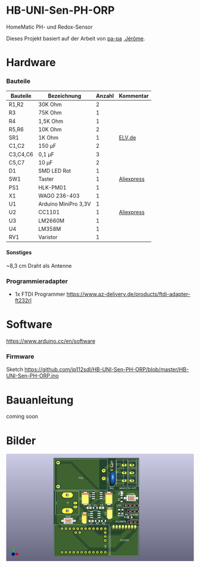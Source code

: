 # HB-UNI-Sen-PH-ORP
HomeMatic PH- und Redox-Sensor

Dieses Projekt basiert auf der Arbeit von [pa-pa](https://github.com/pa-pa/AskSinPP) ,[Jérôme](https://github.com/jp112sdl/Beispiel_AskSinPP).

# Hardware

### Bauteile

Bauteile                   | Bezeichnung          | Anzahl | Kommentar   | 
-------------------------- | -------------------- | ------ | ----------- | 
R1,R2                      | 30K Ohm              |   2    |             |
R3                         | 75K Ohm              |   1    |             |
R4                         | 1,5K Ohm             |   1    |             |
R5,R6                      | 10K Ohm              |   2    |             |
SR1                        | 1K Ohm               |   1    |  [ELV.de](https://de.elv.com/sicherungswiderstand-1k-091814?fs=1418091890)           |
C1,C2                      | 150 µF               |   2    |             |
C3,C4,C6                   | 0,1 µF               |   3    |             |
C5,C7                      | 10 µF                |   2    |             |
D1                         | SMD LED Rot          |   1    |             |
SW1                        | Taster               |   1    | [Aliexpress](https://de.aliexpress.com/item/32660690016.html?spm=a2g0s.9042311.0.0.27424c4dqj9wVN)            |
PS1                        | HLK-PM01             |   1    |             |
X1                         | WAGO 236-403         |   1    |             |
U1                         | Arduino MiniPro 3,3V |   1    |             |
U2                         | CC1101               |   1    | [Aliexpress](https://de.aliexpress.com/item/32924239954.html) |
U3                         | LM2660M              |   1    |             |
U4                         | LM358M               |   1    |             |
RV1                        | Varistor             |   1    |             |


#### Sonstiges

~8,3 cm Draht als Antenne

### Programmieradapter

- 1x FTDI Programmer https://www.az-delivery.de/products/ftdi-adapter-ft232rl

# Software

https://www.arduino.cc/en/software


### Firmware

Sketch https://github.com/jp112sdl/HB-UNI-Sen-PH-ORP/blob/master/HB-UNI-Sen-PH-ORP.ino

# Bauanleitung

coming soon

# Bilder
![Vorderseite](https://github.com/maxx3105/HB-UNI-Sen-PH-ORP/blob/main/HB-Uni-SEN-ORB.png)
